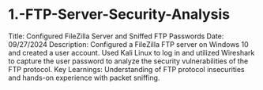 # 1.-FTP-Server-Security-Analysis
Title: Configured FileZilla Server and Sniffed FTP Passwords
Date: 09/27/2024
Description: Configured a FileZilla FTP server on Windows 10 and created a user account. Used Kali Linux to log in and utilized Wireshark to capture the user password to analyze the security vulnerabilities of the FTP protocol.
Key Learnings: Understanding of FTP protocol insecurities and hands-on experience with packet sniffing.
